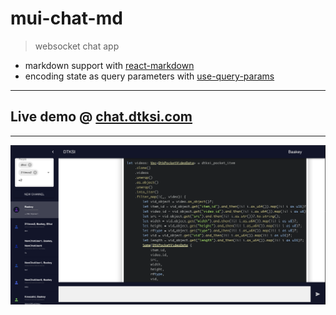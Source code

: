 # mui-chat-md

> websocket chat app

- markdown support with [react-markdown](https://github.com/remarkjs/react-markdown)
- encoding state as query parameters with [use-query-params](https://github.com/pbeshai/use-query-params)

---
## Live demo @ [chat.dtksi.com](https://chat.dtksi.com)

---

![mui-chat-md](public/mui-chat-md.png)